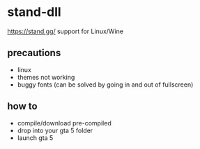 # stand-dll
https://stand.gg/ support for Linux/Wine

## precautions
* linux
* themes not working
* buggy fonts (can be solved by going in and out of fullscreen)

## how to
* compile/download pre-compiled
* drop into your gta 5 folder
* launch gta 5
